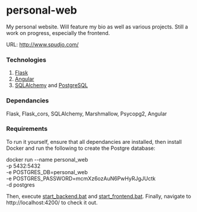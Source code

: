 # personal-web
 My personal website. Will feature my bio as well as various projects. Still a work on progress, especially the frontend.
 
 URL: http://www.spudjo.com/
 
### Technologies
1. [Flask](https://flask.palletsprojects.com/en/1.1.x/)
2. [Angular](https://angular.io/)
3. [SQLAlchemy](https://pypi.org/project/SQLAlchemy/) and [PostgreSQL](https://www.postgresql.org/)

### Dependancies
Flask, Flask_cors, SQLAlchemy, Marshmallow, Psycopg2, Angular

### Requirements
To run it yourself, ensure that all dependancies are installed, then install Docker and run the following to create the Postgre database:

 docker run --name personal_web \
    -p 5432:5432 \
    -e POSTGRES_DB=personal_web \
    -e POSTGRES_PASSWORD=mcmXz6ozAuN6PwHyRJgJUctk \
    -d postgres
    
Then, execute [start_backend.bat](start_backend.bat) and [start_frontend.bat](start_frontend.bat).
Finally, navigate to http://localhost:4200/ to check it out.

